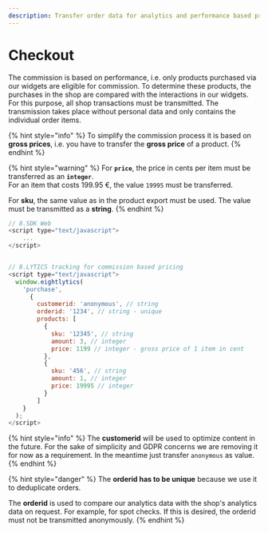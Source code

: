 ```yaml
---
description: Transfer order data for analytics and performance based pricing
---
```


# Checkout

The commission is based on performance, i.e. only products purchased via our widgets are eligible for commission. To determine these products, the purchases in the shop are compared with the interactions in our widgets. For this purpose, all shop transactions must be transmitted. The transmission takes place without personal data and only contains the individual order items.

{% hint style="info" %}
To simplify the commission process it is based on **gross prices**, i.e. you have to transfer the **gross price** of a product.
{% endhint %}

{% hint style="warning" %}
For **`price`**, the price in cents per item must be transferred as an **`integer`**.  
For an item that costs 199.95 €, the value `19995` must be transferred. 

For **sku**, the same value as in the product export must be used. The value must be transmitted as a **string**.
{% endhint %}

```javascript
// 8.SDK Web
<script type="text/javascript">
    ...
</script>


// 8.LYTICS tracking for commission based pricing
<script type="text/javascript">
  window.eightlytics(
    'purchase',
      {
        customerid: 'anonymous', // string
        orderid: '1234', // string - unique
        products: [
          {
            sku: '12345', // string
            amount: 3, // integer
            price: 1199 // integer - gross price of 1 item in cent
          },
          {
            sku: '456', // string
            amount: 1, // integer
            price: 19995 // integer
          }
        ]
    }  
  );
</script>
```

{% hint style="info" %}
The **customerid** will be used to optimize content in the future. For the sake of simplicity and GDPR concerns we are removing it for now as a requirement. In the meantime just transfer `anonymous` as value.
{% endhint %}

{% hint style="danger" %}
The **orderid has to be unique** because we use it to deduplicate orders.

The **orderid** is used to compare our analytics data with the shop's analytics data on request. For example, for spot checks. If this is desired, the orderid must not be transmitted anonymously.
{% endhint %}

